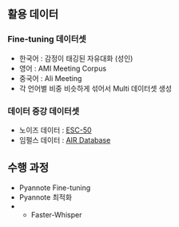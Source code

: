 ## 활용 데이터
### Fine-tuning 데이터셋
- 한국어 : 감정이 태깅된 자유대화 (성인)
- 영어 : AMI Meeting Corpus
- 중국어 : Ali Meeting
- 각 언어별 비중 비슷하게 섞어서 Multi 데이터셋 생성

### 데이터 증강 데이터셋
- 노이즈 데이터 : [ESC-50](https://github.com/karolpiczak/ESC-50?tab=readme-ov-file#download)
- 임펄스 데이터 : [AIR Database](https://www.iks.rwth-aachen.de/en/research/tools-downloads/databases/aachen-impulse-response-database/)

## 수행 과정
- Pyannote Fine-tuning
- Pyannote 최적화
- + Faster-Whisper




